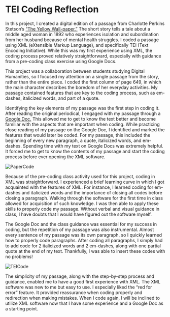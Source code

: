 # TEI Coding Reflection


In this project, I created a digital edition of a passage from Charlotte Perkins Stetson’s [“The Yellow Wall-paper.”](https://www.nlm.nih.gov/exhibition/theliteratureofprescription/exhibitionAssets/digitalDocs/The-Yellow-Wall-Paper.pdf) The short story tells a tale about a middle aged woman in 1892 who experiences isolation and subordination from her husband because of mental health struggles. I coded a passage using XML (eXtensible Markup Language), and specifically TEI (Text Encoding Initiative). While this was my first experience using XML, the coding process proved relatively straightforward, especially with guidance from a pre-coding class exercise using Google Docs.

This project was a collaboration between students studying Digital Humanities, so I focused my attention on a single passage from the story, rather than the entire piece. I coded the first column of page 649, in which the main character describes the boredom of her everyday activities. My passage contained features that are key to the coding process, such as em-dashes, italicized words, and part of a quote.

Identifying the key elements of my passage was the first step in coding it. After reading the original periodical, I engaged with my passage through a [Google Doc.](https://docs.google.com/document/d/1pbbiJW4uFw8rmuTqAU-806Hntv6X5ikXXc8-zCATpAU/edit) This allowed me to get to know the text better and become familiar with the aspects that are important when coding. While practicing close reading of my passage on the Google Doc, I identified and marked the features that would later be coded. For my passage, this included the beginning of every new paragraph, a quote, italicized words, and em-dashes. Spending time with my text on Google Docs was extremely helpful. It forced me to get to know the contents of my passage and start the coding process before ever opening the XML software. 

![PaperCode](https://carolined350.github.io/carolined350/images/PaperCode.png)

Because of the pre-coding class activity used for this project, coding in XML was straightforward. I experienced a brief learning curve in which I got acquainted with the features of XML. For instance, I learned coding for em-dashes and italicized words and the importance of closing all codes before closing a paragraph. Walking through the software for the first time in class allowed for acquisition of such knowledge. I was then able to apply these skills to properly code my passage. Without verbal and visual guidance in class, I have doubts that I would have figured out the software myself. 

The Google Doc and the class guidance was essential for my success in coding, but the repetition of my passage was also instrumental. Almost every sentence of my passage was its own paragraph, so I quickly learned how to properly code paragraphs. After coding all paragraphs, I simply had to add code for 2 italicized words and 2 em-dashes, along with one partial quote at the end of my text. Thankfully, I was able to insert these codes with no problems!

![TEICode](https://carolined350.github.io/carolined350/images/TEI.png)

The simplicity of my passage, along with the step-by-step process and guidance, enabled me to have a good first experience with XML. The XML software was new to me but easy to use. I especially liked the “red for error” feature. It provided reassurance when coding properly and redirection when making mistakes. When I code again, I will be inclined to utilize XML software now that I have some experience and a Google Doc as a starting point.

